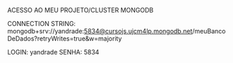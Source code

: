 ACESSO AO MEU PROJETO/CLUSTER MONGODB

CONNECTION STRING: mongodb+srv://yandrade:5834@cursojs.ujcm4lp.mongodb.net/meuBancoDeDados?retryWrites=true&w=majority

LOGIN: yandrade
SENHA: 5834